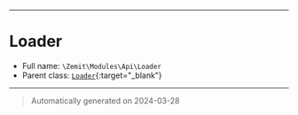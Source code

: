 ***

# Loader





* Full name: `\Zemit\Modules\Api\Loader`
* Parent class: [`Loader`](https://docs.phalcon.io/latest/api/){:target="_blank"}






***
> Automatically generated on 2024-03-28
